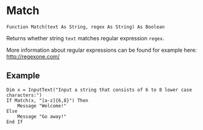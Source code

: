 <!--text-->
Match
=====

```eppabasic
Function Match(text As String, regex As String) As Boolean
```

Returns whether string `text` matches regular expression `regex`.

More information about regular expressions can be found for example here: http://regexone.com/

Example
---------
```eppabasic
Dim x = InputText("Input a string that consists of 6 to 8 lower case characters:")
If Match(x, "[a-z]{6,8}") Then
    Message "Welcome!"
Else
    Message "Go away!"
End If
```
